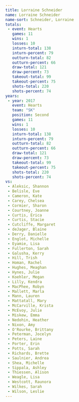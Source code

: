 ```yaml
---
title: Lorraine Schneider
name: Lorraine Schneider
name-sort: Schneider, Lorraine
totals:
 - event: Hearts
   games: 11
   wins: 1
   losses: 10
   inturn-total: 138
   inturn-percent: 79
   outturn-total: 82
   outturn-percent: 66
   draw-total: 121
   draw-percent: 73
   takeout-total: 99
   takeout-percent: 75
   shots-total: 220
   shots-percent: 74
years:
 - year: 2017
   event: Hearts
   team: "SK"
   position: Second
   games: 11
   wins: 1
   losses: 10
   inturn-total: 138
   inturn-percent: 79
   outturn-total: 82
   outturn-percent: 66
   draw-total: 121
   draw-percent: 73
   takeout-total: 99
   takeout-percent: 75
   shots-total: 220
   shots-percent: 74
vs:
 - Aleksic, Shannon
 - Belisle, Eve
 - Cameron, Kate
 - Carey, Chelsea
 - Cormier, Sharon
 - Courtney, Joanne
 - Curtis, Erica
 - Curtis, Stacie
 - Cutcliffe, Margaret
 - deJager, Blaine
 - Derry, Danielle
 - Englot, Michelle
 - Eyamie, Lisa
 - Fullerton, Sarah
 - Galusha, Kerry
 - Hill, Trish
 - Homan, Rachel
 - Hughes, Meaghan
 - Hynes, Julie
 - Koehler, Megan
 - Lilly, Kendra
 - MacPhee, Robyn
 - Mallett, Marla
 - Mann, Lauren
 - Mattatall, Mary
 - McCarville, Krista
 - McEvoy, Julie
 - Miskew, Emma
 - Nedohin, Heather
 - Nixon, Amy
 - O'Rourke, Brittany
 - Peterman, Jocelyn
 - Peters, Laine
 - Porter, Erin
 - Potts, Sarah
 - Richards, Brette
 - Saulnier, Andrea
 - Shea, Michelle
 - Sippala, Ashley
 - Thiessen, Alison
 - Weagle, Lisa
 - Westcott, Raunora
 - Wilkes, Sarah
 - Wilson, Leslie
---
```

